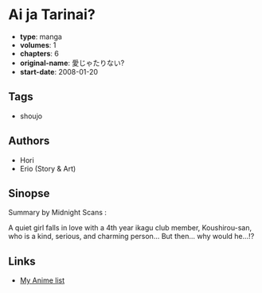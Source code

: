 # Ai ja Tarinai?

-   **type**: manga
-   **volumes**: 1
-   **chapters**: 6
-   **original-name**: 愛じゃたりない?
-   **start-date**: 2008-01-20

## Tags

-   shoujo

## Authors

-   Hori
-   Erio (Story & Art)

## Sinopse

Summary by Midnight Scans :

A quiet girl falls in love with a 4th year ikagu club member, Koushirou-san, who is a kind, serious, and charming person...
But then... why would he...!?

## Links

-   [My Anime list](https://myanimelist.net/manga/13029/Ai_ja_Tarinai)
